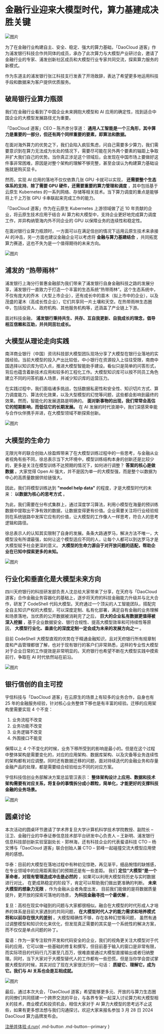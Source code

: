 # 金融行业迎来大模型时代，算力基建成决胜关键

![图片](./images/cp01.png)

为了在金融行业构建自主、安全、稳定、强大的算力基础，「DaoCloud 道客」作为浦发银行科技合作共同体的成员，承办了此次算力与大模型产业研讨会，邀请了金融行业的专家、浦发创新社区成员和大模型行业专家共同交流，探索算力服务的新模式。

作为东道主的浦发银行张江科技支行发表了开场致辞，表达了希望更多地运用科技手段和数据来为客户提供优质服务。

## 破局银行业算力瓶颈

我们在金融行业看到了中国企业未来拥抱大模型和 AI 应用的确定性，找到适合中国企业的大模型发展路径尤为重要。

「DaoCloud 道客」CEO – 陈齐彦分享道： **通用人工智能是一个三角形，其中算力是重要的一部分，但还有两个同样重要的要素，即算法和数据。**

在面对海外算力的优势之下，我们会陷入疯狂焦虑，问自己需要多少算力，我们需要意识到在算力无法成为长处的情况下，需要尽可能在另外两个要素的轴距上争取并扩大我们自己的优势。当你真正涉足这个领域后，会发现在中国市场上要做好这件事非常困难，原因是对整个架构的理解不够完整，甚至会误认为构建算力基础设施就是购买显卡。

然而，实现 AI 应用的落地不仅仅依靠几张 GPU 卡就可以实现， **还需要整个生态体系的支持**。**除了需要 GPU 硬件，还需要重要的算力管理和调度** ，其中包括基于云原生 Kubernetes 的一系列网络、存储等相关技术。当下算力调度的重点是能够将上千上万张 GPU 卡串联起来完成工作的能力。

「DaoCloud 道客」作为在云原生 Kubernetes 上游领域做了近 10 年贡献的企业，将云原生技术应用于结合 AI 算力和大模型中，支持企业更好地完成算力调度工作，并异构纳管海内外不同企业的 GPU 以保障业务的连续性和稳定性。

在面对银行业算力瓶颈时，一方面可以在满足信创的情况下运用云原生技术来承接 AI 的冲击，另一方面也建议金融企业可以考虑将 **金融与算力基建结合** ，共同拓宽算力赛道，这也不失为是一个值得期待的未来方向。

![图片](./images/cp02.png)

## 浦发的 “热带雨林”

浦发银行上海分行普惠金融部为我们带来了浦发银行自身金融科技之路的发展分享，浦发银行一直致力于打造一个丰富的生态系统“热带雨林”。这个生态系统中，不仅有庞大的乔木（大型上市企业），还有成长中的苗木（拟上市中的企业），以及茂盛的灌木（高成长性企业），它们共享同一片土壤和天空。在热带雨林生态圈中，包括投资人、政府机构、其他服务机构等，还涵盖了产业链上下游。

面对科技金融， **浦发银行秉持共生、共存、互自我更新、自我成长的理念，倡导相互信赖和互助，并共同茁壮成长。**

## 大模型从理论走向实践

南洋商业银行（中国）资讯科技部大模型团队现场分享了大模型在银行业落地的实践经验。当前大模型的投入产出比较低，中小银行在资源投入上往往受限，南商中国选择以知识库为切入点，推进大模型智能助手建设。看似只是简单的问答形式，背后也蕴含着新技术应用和较多的工程化工作。大模型知识库可以按不同员工角色建立不同的问答机器人场景，并减少知识库的运营压力。

在实践过程中，我们面临诸多挑战，包括数据私密性和安全性、知识切片方式、算力调度能力、算法优化效果，以及大型模型的幻觉等问题，这些都会影响到最终的效果。然而，智能化的发展道路是明确的。 **面对新事物的出现，我们常常会高估它的短期影响，而低估它的长期发展。** 在 AI 发展的时代浪潮中，我们深感荣幸能与合作伙伴携手并进，在大模型领域不断探索创新。

![图片](./images/cp03.png)

## 大模型的生命力

无限光年的联合创始人徐盈辉带来了在大模型训练过程中的一些思考，与金融从业者视角有些不同，徐总表示当下大环境中，模型训练结构本身的创新还是比较少的，更多是关注在模型训练不达预期的情况下，如何进行调整？ **答案的核心是做数据** 。大家觉得 Open AI 强大，并不是因为单一的大模型强，而是整个以数据为中心的高质量数据供给链强大。

因此，我们将模型训练达到 **"model help data"** 的程度，才是大模型时代的未来： **以数据为核心的思考方式** 。

为此，我们需要在分布式集群上，通过深度学习算法，利用小模型在海量的预训练数据中提取出干净有效的数据，让数据变得更有价值。企业需要关注将行业经验规则在系统链路中发挥它应有的价值，让大模型的工作像人一样思考，符合人的思考逻辑和路径。

徐总表示人的认知其实限制了自身的发展。条条大路通罗马，解决方法不唯一，大模型没有所谓最强，如何让这个模型适应不同的人，让每个人都可以到达罗马才是大模型赋予社会更深的意义。 **大模型的生命力源自于对开放问题的适配，帮助企业在已知中探索更多的未知。**

![图片](./images/cp04.png)

## 行业化和垂直化是大模型未来方向

四川天府银行的科技研发部负责人沈总给大家带来了分享，在天府与「DaoCloud 道客」合作金融业务容器化的基础上，逐步将天府的科技金融能力升级并与北大合作，研发了 CodeShell 代码大模型。天府通过一个顶尖的人工智能团队，搭配完全自主知识产权的大模型，可以深度定制、私有化部署，满足自有金融的业务理解和场景落地，当优质的公开数据被消耗完了之后， **巨大的企业私有数据更值得被深入挖掘** ，基于企业数据安全、银行合规性、提高大模型效率和可持续性等原因， **大模型行业化、垂直化的深度定制一定会成为未来的发展方向之一** 。

目前 CodeShell 大模型直观的优势在于精通金融知识，且对天府银行所有规章制度和产品管理都很了解，也对于现有银行的客户们非常熟悉，这样的专业性大模型对于企业日常的工作提效是非常明显的。天府银行也希望不断在大模型实践中摸索前行，争取在 AI 时代依然站在前沿。

![图片](./images/cp05.png)

## 银行信创的自主可控

宇信科技与「DaoCloud 道客」在云原生的场景上有较多的业务合作，自身也有 25 年的金融服务经验，针对核心业务整体下移也是有丰富的经验。迁移的应用架构里需要实现 4 个不变：

1. 业务流程不改变
2. 业务功能不改变
3. 业务逻辑不改变
4. 外围接口不能变

保障以上 4 个不变化的时候，业务下移所受到的影响是最小的。但是在这个过程中整体架构是需要变化的，对应的应用架构、数据库架构、以及灾备等业务连续性的架构都有对应调整。同时还有数据迁移的问题，面对持续迭代的金融业务和存量金融产品的处理，都是需要结合经验给出不同的对应方案。

宇信科技信创业务部解决方案总监管汉表示：
**整体架构设计上应用、数据和技术架构需要有对应关系，将复杂的事情拆分成小颗粒，简单化，才能更好的支撑科技金融的业务场景。**

![图片](./images/cp06.png)

## 圆桌讨论

本次活动的圆桌环节邀请了学术界复旦大学计算机科学技术学院教授、副院长 – 汪卫、金融行业的华泰证券信息技术部平台研发中心负责人 – 王新明、浦发银行信息科技部创新实验室副处长 - 郭林海，还有科技企业的代表蜚语科技 CTO – 杨文博与「DaoCloud 道客」联合创始人兼 CTO – 郭峰一起碰撞交流大模型应用使用的感想。

华泰：目前的大模型在落地过程中有种初见惊艳，再见渐平，细品惋惜的缺憾感，在专业领域中的应用距离我们的预期还是有一些差距。
我们 **定位“大模型“是一个革命者，对现有管理造成冲击是必然的** ，如果可以利用大模型将历史与实时数据进行对比，
在更成熟稳定的阶段下，肯定可以帮助我们做出更准确的判断。 **未来大模型的想象力无限** ，作为金融从业者角度出发，
目前我们能做的是将数据质量提升，更开放的探索可落地的场景， **为科技金融寻找一个最优解** 。

复旦：高校在现实中碰到的问题与大家都很相似。融合在大模型的时代形成人才培养的体系是目前大家遇到的共同问题，
**在大模型时代人才的能力需求和培养模式将和以前存在很大的差别** 。大模型精确性不够，存在各种幻觉等问题，
虽然有通过调整模型和知识优化来优化，但发现真正需要的其实是一个系统性的解决方案，而不仅仅是单点问题的补丁。

蜚语：作为一家专注软件开发和代码安全的企业，我们的视角更关注大模型对于代码的应用，它可以做一些基础的修复和撰写，但目前基于输入的窗口是非常有限，而实际项目的代码行几万甚至几百万，很难直接通过大模型直接输出或者归纳整理。同时，当下大家对于大模型替代人的工作都有一些恐慌，但是当你学会尝试掌握大模型的时候，其实对应了现在大家很流行的一句话：
**质疑它、理解它，成为它。我们与 AI 关系也会是互相成就。**

![图片](./images/cp07.png)

最后，通过本次大会，「DaoCloud 道客」希望能够更多元、开放的与算力生态圈的同僚们共同搭建一个跨界交流的平台，与各界专家一起深入讨论算力和大模型相关的技术，商业模式和投资机会，相信大家对于 AI 算力大模型的思考远不止这些，如果有更多想法想与我们沟通探讨。欢迎大家来报名参加 3 月 28 日 2024 DaoCloud 算力品牌发布会。

[注册并体验 d.run](https://console.d.run/){ .md-button .md-button--primary }
